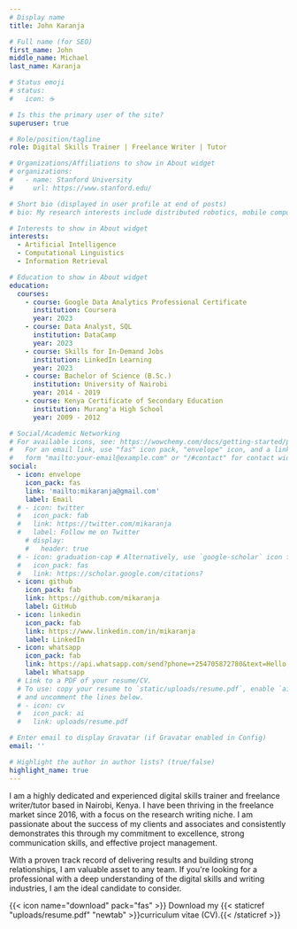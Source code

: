 ```yaml
---
# Display name
title: John Karanja

# Full name (for SEO)
first_name: John
middle_name: Michael
last_name: Karanja

# Status emoji
# status:
#   icon: ☕️

# Is this the primary user of the site?
superuser: true

# Role/position/tagline
role: Digital Skills Trainer | Freelance Writer | Tutor

# Organizations/Affiliations to show in About widget
# organizations:
#   - name: Stanford University
#     url: https://www.stanford.edu/

# Short bio (displayed in user profile at end of posts)
# bio: My research interests include distributed robotics, mobile computing and programmable matter.

# Interests to show in About widget
interests:
  - Artificial Intelligence
  - Computational Linguistics
  - Information Retrieval

# Education to show in About widget
education:
  courses:
    - course: Google Data Analytics Professional Certificate
      institution: Coursera
      year: 2023
    - course: Data Analyst, SQL
      institution: DataCamp
      year: 2023
    - course: Skills for In-Demand Jobs
      institution: LinkedIn Learning
      year: 2023
    - course: Bachelor of Science (B.Sc.)
      institution: University of Nairobi
      year: 2014 - 2019
    - course: Kenya Certificate of Secondary Education
      institution: Murang'a High School
      year: 2009 - 2012

# Social/Academic Networking
# For available icons, see: https://wowchemy.com/docs/getting-started/page-builder/#icons
#   For an email link, use "fas" icon pack, "envelope" icon, and a link in the
#   form "mailto:your-email@example.com" or "/#contact" for contact widget.
social:
  - icon: envelope
    icon_pack: fas
    link: 'mailto:mikaranja@gmail.com'
    label: Email
  # - icon: twitter
  #   icon_pack: fab
  #   link: https://twitter.com/mikaranja
  #   label: Follow me on Twitter
    # display:
    #   header: true
  # - icon: graduation-cap # Alternatively, use `google-scholar` icon from `ai` icon pack
  #   icon_pack: fas
  #   link: https://scholar.google.com/citations?
  - icon: github
    icon_pack: fab
    link: https://github.com/mikaranja
    label: GitHub
  - icon: linkedin
    icon_pack: fab
    link: https://www.linkedin.com/in/mikaranja
    label: LinkedIn
  - icon: whatsapp
    icon_pack: fab
    link: https://api.whatsapp.com/send?phone=+254705872780&text=Hello,%20I%20just%20saw%20your%20portfolio.
    label: Whatsapp
  # Link to a PDF of your resume/CV.
  # To use: copy your resume to `static/uploads/resume.pdf`, enable `ai` icons in `params.yaml`,
  # and uncomment the lines below.
  # - icon: cv
  #   icon_pack: ai
  #   link: uploads/resume.pdf

# Enter email to display Gravatar (if Gravatar enabled in Config)
email: ''

# Highlight the author in author lists? (true/false)
highlight_name: true
---
```


I am a highly dedicated and experienced digital skills trainer and freelance writer/tutor based in Nairobi, Kenya. I have been thriving in the freelance market since 2016, with a focus on the research writing niche. I am passionate about the success of my clients and associates and consistently demonstrates this through my commitment to excellence, strong communication skills, and effective project management.

With a proven track record of delivering results and building strong relationships, I am valuable asset to any team. If you're looking for a professional with a deep understanding of the digital skills and writing industries, I am the ideal candidate to consider.

{{< icon name="download" pack="fas" >}} Download my {{< staticref "uploads/resume.pdf" "newtab" >}}curriculum vitae (CV).{{< /staticref >}}
